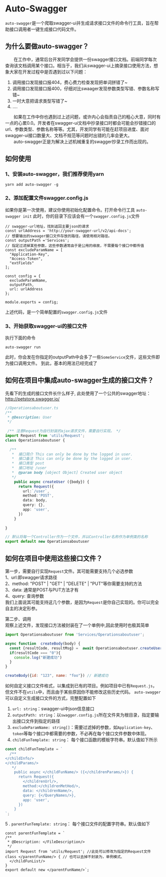 
# Auto-Swagger
`auto-swagger`是一个爬取swagger-ui并生成请求接口文件的命令行工具，旨在帮助接口调用者一键生成接口代码文件。
## 为什么要做auto-swagger？
&nbsp;&nbsp;&nbsp;&nbsp;&nbsp;&nbsp;&nbsp;在工作中，通常后台开发同学会提供一份swagger接口文档。前端同学每次查询该文档调用某个接口。相当于，我们从swagger-ui上摘录接口使用方法，想象大家在开发过程中是否遇到过以下问题：

 1. 调用接口发现接口报404，费心费力检查发现把单词拼错了~
 2. 调用接口发现接口报400，仔细对比swaager发现参数类型写错、参数名称写错~
 3. 一时大意把请求类型写错了~
 4. ....

&nbsp;&nbsp;&nbsp;&nbsp;&nbsp;&nbsp;&nbsp;如果在工作中你也遇到过上述问题，或许内心会指责自己的粗心大意，同时有一点的心累0.0。开发者在swagger-ui文档中抄录接口时都会可能会抄错接口的url、参数类型、参数名称等等。尤其，开发同学有可能在赶项目进度、面对swagger-ui接口数量大、文档不规范等问题时出错的几率会更大。<br/>
&nbsp;&nbsp;&nbsp;&nbsp;&nbsp;&nbsp;&nbsp;auto-swagger正是为解决上述机械重复的swagger抄录工作而出现的。


## 如何使用
### 1、安装auto-swagger，我们推荐使用yarn
```yarn add auto-swagger -g```
### 2、添加配置文件swagger.config.js
如果你是第一次使用，建议你使用初始化配置命令。打开命令行工具
```auto-swagger init```
此时，你的目录下应该会有一个`swagger.config.js`文件

```
// swagger-url地址，找到返回主要json的请求
const urlAddress = 'http://your-swagger-url/v2/api-docs';
// 想要输出的swaager接口文件存放的路径，请使用相对路径。
const outputPath ='Services';
// 指定过滤掉某些参数，这些参数通常由于是公用的缘故，不需要每个接口中都传值
const excludeParamName = [
  "Application-Key",
  "Access-Token",
  "extFields"
];

const config = {
  excludeParamName,
  outputPath,
  url: urlAddress
};

module.exports = config;
```
上述代码，是一个简单配置的`swagger.config.js`文件
### 3、开始获取swagger-ui的接口文件
执行下面的命令
```
auto-swagger run
```

此时，你会发在你指定的outputPath中会多了一些`SomeService`文件，这些文件即为接口调用文件。
到此，基本的用法已经完成了
## 如何在项目中集成auto-swagger生成的接口文件？
先看下的生成的接口文件长什么样子, 此处使用了一个公共的swagger地址：http://petstore.swagger.io/
```ts
//Operationsaboutuser.ts
/**
 * @Description: User
 */
 
 /** 注意Request为自行封装的ajax请求文件，需要自行实现。 */
import Request from 'utils/Request';
class Operationsaboutuser {
  
  /**
   *  接口简介 This can only be done by the logged in user.
   *  接口备注 This can only be done by the logged in user.
   *  接口类型 post
   *  接口地址 /user
   *  @param body [object Object] Created user object
   */
    public async createUser ({body}) {
      return Request({
        url:`/user`,
        method:'POST',
        data: body,
        query: {},
        app: 'user',
      })
    }
  
}

// 默认将每一个Controller作为一个文件，并以Controller名称作为单例类的名称
export default new Operationsaboutuser

```
## 如何在项目中使用这些接口文件？<br />
第一步，需要自行实现`Request`文件。其可能需要支持几个必选参数<br />
1、url:即swagger请求路径<br />
2、method: "POST" | "GET" | "DELETE" | "PUT"等你需要支持的方法<br />
3、data: 通常是POST与PUT方法才有<br />
4、query: 查询参数<br />
我们上面说其可能支持这几个参数，是因为`Request`是你自己实现的。你可以完全自主的决定形参。

第二步、调用<br/>
观察上述文件，发现接口方法被封装在了一个单例中,因此使用时也极其简单
```javascript
import Operationsaboutuser from 'Services/Operationsaboutuser';

async function  createBody(body) {
  const {resultCode, resultMsg} =  await Operationsaboutuser.createUser({body})
  if(resultCode === "0"){
    console.log("新建成功")
  }
}

createBody({id: "123", name: "foo"}) // 新建成功

```
如何自定义接口文件格式，以集成到已有的项目。例如项目中已有`Request.js`，但文件不在`utils`中，而且由于某些原因你不能修改这些历史代码。
`auto-swagger`可以自定义生成接口文件的方式，完整配置如下

 1. `url: string`：swagger-ui中json信息接口
 2. `outputPath: string`：以`swagger.config.js`所在文件夹为根目录，指定要输出接口文件到指定的路径
 3. `excludeParamName: string[]`：需要过滤掉的参数，如`Application-key`、`token`等每个接口中都需要的参数，不必再在每个接口文件参数中体现。
 4. `childFunTemplate: string`： 每个接口函数的模板字符串。默认值如下所示
 
```javascript
const childFunTemplate = `
  /**
</childInfo/>
</childParams/>
   */
    public async </childFunName/> ({</childrenParams/>}) {
      return Request({
        </childrenUrl/>,
        method:</childrenMetHod/>,
        data: </childrenName/>,
        query: {</QueryNames/>},
        app: 'user',
      })
    }
`;
```
5 . `parentFunTemplate: string`： 每个接口文件的配置字符串。默认值如下
```
const parentFunTemplate = `
/**
 * @Description: </FileDescription/>
 */
import Request from 'utils/Request'; //此处可以修改为指定的Request文件
class </parentFunName/> { // 也可以去掉不封装为，单例模式、
  </childFunList/>
}
export default new </parentFunName/>`;
```
